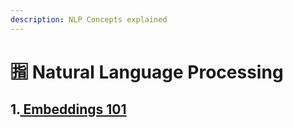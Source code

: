 ```yaml
---
description: NLP Concepts explained
---
```


# 🈯 Natural Language Processing

## 1.[ Embeddings 101](embeddings-101/)
